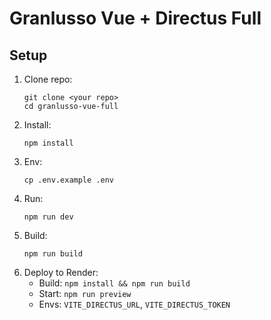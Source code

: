 # Granlusso Vue + Directus Full

## Setup

1. Clone repo:
   ```
   git clone <your repo>
   cd granlusso-vue-full
   ```
2. Install:
   ```
   npm install
   ```
3. Env:
   ```
   cp .env.example .env
   ```
4. Run:
   ```
   npm run dev
   ```
5. Build:
   ```
   npm run build
   ```
6. Deploy to Render:
   - Build: `npm install && npm run build`
   - Start: `npm run preview`
   - Envs: `VITE_DIRECTUS_URL`, `VITE_DIRECTUS_TOKEN`
